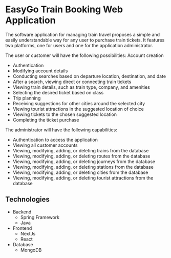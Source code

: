 # EasyGo Train Booking Web Application
The software application for managing train travel proposes a simple and easily understandable way for any user to purchase train tickets. It features two platforms, one for users and one for the application administrator.

The user or customer will have the following possibilities:
 Account creation
- Authentication
- Modifying account details
- Conducting searches based on departure location, destination, and date
- After a search, viewing direct or connecting train tickets
- Viewing train details, such as train type, company, and amenities
- Selecting the desired ticket based on class
- Trip planning
- Receiving suggestions for other cities around the selected city
- Viewing tourist attractions in the suggested location of choice
- Viewing tickets to the chosen suggested location
- Completing the ticket purchase

The administrator will have the following capabilities:
- Authentication to access the application
- Viewing all customer accounts
- Viewing, modifying, adding, or deleting trains from the database
- Viewing, modifying, adding, or deleting routes from the database
- Viewing, modifying, adding, or deleting journeys from the database
- Viewing, modifying, adding, or deleting stations from the database
- Viewing, modifying, adding, or deleting cities from the database
- Viewing, modifying, adding, or deleting tourist attractions from the database


## Technologies
- Backend
  - Spring Framework
  - Java
- Frontend
  - NextJs
  - React
- Database
  - MongoDB

